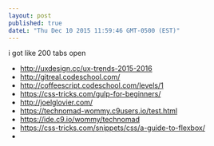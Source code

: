 ```yaml
---
layout: post
published: true
dateL: "Thu Dec 10 2015 11:59:46 GMT-0500 (EST)"
---
```



i got like 200 tabs open

- <http://uxdesign.cc/ux-trends-2015-2016>
- <http://gitreal.codeschool.com/>
- <http://coffeescript.codeschool.com/levels/1>
- <https://css-tricks.com/gulp-for-beginners/>
- <http://joelglovier.com/>
- <https://technomad-wommy.c9users.io/test.html>
- <https://ide.c9.io/wommy/technomad>
- <https://css-tricks.com/snippets/css/a-guide-to-flexbox/>
-
